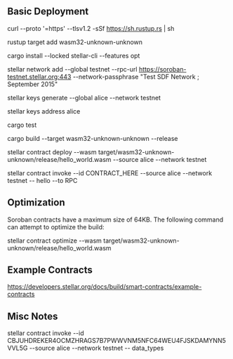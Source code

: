 ## Basic Deployment

curl --proto '=https' --tlsv1.2 -sSf https://sh.rustup.rs | sh

rustup target add wasm32-unknown-unknown

cargo install --locked stellar-cli --features opt

stellar network add --global testnet --rpc-url https://soroban-testnet.stellar.org:443  --network-passphrase "Test SDF Network ; September 2015"

stellar keys generate --global alice --network testnet

stellar keys address alice

cargo test

cargo build --target wasm32-unknown-unknown --release

stellar contract deploy  --wasm target/wasm32-unknown-unknown/release/hello_world.wasm --source alice --network testnet

stellar contract invoke --id CONTRACT_HERE --source alice --network testnet -- hello --to RPC


## Optimization

Soroban contracts have a maximum size of 64KB. The following command can attempt to optimize the build: 

stellar contract optimize --wasm target/wasm32-unknown-unknown/release/hello_world.wasm


## Example Contracts

https://developers.stellar.org/docs/build/smart-contracts/example-contracts


## Misc Notes

stellar contract invoke --id CBJUHDREKER4OCMZHRAGS7B7PWWVNM5NFC64WEU4FJSKDAMYNN5VVL5G --source alice --network testnet -- data_types
